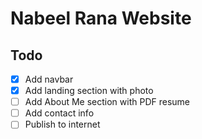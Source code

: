# Nabeel Rana Website

## Todo

- [x] Add navbar
- [x] Add landing section with photo
- [ ] Add About Me section with PDF resume
- [ ] Add contact info
- [ ] Publish to internet